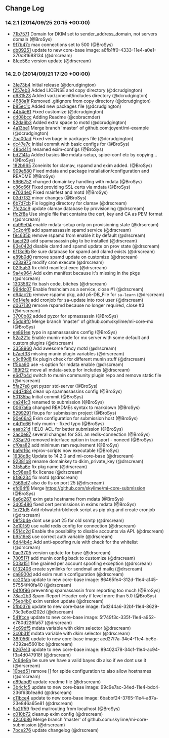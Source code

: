## Change Log

### 14.2.1 (2014/09/25 20:15 +00:00)
- [71b7571](https://github.com/skylime/mi-core-submission/commit/71b7571e4dafecfa9373b75819b64334f6af1061) Domain for DKIM set to sender_address_domain, not servers domain (@BroSys)
- [9f7b47c](https://github.com/skylime/mi-core-submission/commit/9f7b47c99669f85c7ca43cc400e8a378969bf1cc) max connections set to 500 (@BroSys)
- [db09251](https://github.com/skylime/mi-core-submission/commit/db0925141a83f3613017b4936f97a269527249f3) update to new core-base image: a6fb1ff0-4333-11e4-a0e1-370c81688134 (@drscream)
- [8fce56c](https://github.com/skylime/mi-core-submission/commit/8fce56cd0d0a09c816011a63396cc938b51f3049) version update (@drscream)

### 14.2.0 (2014/09/21 17:20 +00:00)
- [3fe73b4](https://github.com/skylime/mi-core-submission/commit/3fe73b4e91d6b85f38c4f1b40893d731f2156ac0) Initial release (@dcrudgington)
- [f257eb3](https://github.com/skylime/mi-core-submission/commit/f257eb37c85ba5064d7780b282408e950d3cd34d) Added LICENSE and copy directory (@dcrudgington)
- [d631523](https://github.com/skylime/mi-core-submission/commit/d6315237ff15b5d07a9dd1cc1dc3e0e55fe84414) Added var/zoneinit/includes directory (@dcrudgington)
- [4688a1f](https://github.com/skylime/mi-core-submission/commit/4688a1f405b65ff625a1506562a3544e1f8187f3) Removed .gitignore from copy directory (@dcrudgington)
- [b85ec1c](https://github.com/skylime/mi-core-submission/commit/b85ec1c9ec55582f177782360cb1d350ef8dc1f5) Added new packages file (@dcrudgington)
- [44b4e61](https://github.com/skylime/mi-core-submission/commit/44b4e61fbcb51ff98307525da592818a2e8dd335) Fixed customize (@dcrudgington)
- [dd08bcc](https://github.com/skylime/mi-core-submission/commit/dd08bcca66779dfb8fd4c705c78de953a6b054f4) Adding Readme (@cobracmder)
- [82da6b3](https://github.com/skylime/mi-core-submission/commit/82da6b3bcdc401835ca9fa9c5d93b4053d9093b9) Added extra space to motd (@dcrudgington)
- [4a13be1](https://github.com/skylime/mi-core-submission/commit/4a13be16f18d7d5d430027229dae509421693807) Merge branch 'master' of github.com:joyent/mi-example (@dcrudgington)
- [7ba00ad](https://github.com/skylime/mi-core-submission/commit/7ba00ad09715c7e8f551cbe5caa95fb025115324) Fixed verbage in packages file (@dcrudgington)
- [dc47e7c](https://github.com/skylime/mi-core-submission/commit/dc47e7cfaeb77511f4a50b841e487aa136520538) Initial commit with basic configs for (@BroSys)
- [48bd414](https://github.com/skylime/mi-core-submission/commit/48bd414bd8a47e64cbb531108c9f48b658b14f17) renamed exim-configs (@BroSys)
- [bd2141a](https://github.com/skylime/mi-core-submission/commit/bd2141afd44471a5a6375f88053fd3e22c158ffb) Added basics like mdata-setup, spipe-conf etc by copying... (@BroSys)
- [182b965](https://github.com/skylime/mi-core-submission/commit/182b965084f1bfcb740f05faaaae8ad920c6de9b) Zoneinits for clamav, rspamd and exim added. (@BroSys)
- [909e580](https://github.com/skylime/mi-core-submission/commit/909e5803b64fb02c3c5626a38faa88ae15039348) Fixed mdata and package installation/configuration and README (@BroSys)
- [5666752](https://github.com/skylime/mi-core-submission/commit/5666752a1ca2ad1c72a3c2b66c4290c743249516) changed domainkey handling with mdata (@BroSys)
- [c86c66f](https://github.com/skylime/mi-core-submission/commit/c86c66f80a725c2b196e0bb31b734fc58d9d91e8) Fixed providing SSL certs via mdata (@BroSys)
- [e7034e0](https://github.com/skylime/mi-core-submission/commit/e7034e05aa2620d4fb9efbfa5e6823632938f31a) Fixed mainfest and motd (@BroSys)
- [03d7f32](https://github.com/skylime/mi-core-submission/commit/03d7f32e280caaa2990c7acf6824d95d24807fb1) minor changes (@BroSys)
- [6b7d7cb](https://github.com/skylime/mi-core-submission/commit/6b7d7cb2ca4a0394135f52d4763af951c1b94cf4) Fix logging directory for clamav (@drscream)
- [7fd24c9](https://github.com/skylime/mi-core-submission/commit/7fd24c90a7470d1ac48250e23f1de69cfd60c0c4) update clamav database by provisioning (@drscream)
- [ffc2f8a](https://github.com/skylime/mi-core-submission/commit/ffc2f8aa0e9def182674b4b83805fa30388ced04) Use single file that contains the cert, key and CA as PEM format (@drscream)
- [da99e04](https://github.com/skylime/mi-core-submission/commit/da99e04e40373a882adc2510eb3de37543deed57) enable mdata-setup only on provisioning state (@drscream)
- [3c2c4f8](https://github.com/skylime/mi-core-submission/commit/3c2c4f8ab25628f4ee72efda191f78ae76f55b31) add spamassassin spamd service (@drscream)
- [f9c635b](https://github.com/skylime/mi-core-submission/commit/f9c635bc50969533f36096e9f52bae8ee48f8aa5) remove rspamd from enable it by default (@drscream)
- [faecf29](https://github.com/skylime/mi-core-submission/commit/faecf2917dd81985600e8cd5cf88941f11429ffe) add spamassassin pkg to be installed (@drscream)
- [83e042d](https://github.com/skylime/mi-core-submission/commit/83e042df52a56e506a293ddc4d5748e024bbb573) disable clamd and spamd update on prov state (@drscream)
- [6113c9b](https://github.com/skylime/mi-core-submission/commit/6113c9b0589c9c0d6ccc45fb4a839bef1a52f761) Be sure database for spamd and clamd exists (@drscream)
- [e89b0d0](https://github.com/skylime/mi-core-submission/commit/e89b0d03ab41ccef12cdf357942db30ac6840b90) remove spamd update on customize (@drscream)
- [d23a975](https://github.com/skylime/mi-core-submission/commit/d23a975d9afafb10d6ac00b86fb9edf1b75e1694) modify cron execute (@drscream)
- [02f5a53](https://github.com/skylime/mi-core-submission/commit/02f5a530a5d0fd8c6f42f7d6ca4354344bc2f832) fix child manifest exec (@drscream)
- [9a4e964](https://github.com/skylime/mi-core-submission/commit/9a4e96468e2f306555bae182d7ecee1a3dc5cc8a) Add exim manifest because it's missing in the pkgs (@drscream)
- [1303562](https://github.com/skylime/mi-core-submission/commit/13035620cbfc29477a09bdb4df34e0f8ceab15ea) fix bash code, bitches (@drscream)
- [994dc07](https://github.com/skylime/mi-core-submission/commit/994dc07f0c0801310066477f76df98a2cd6b9ed6) Enable freshclam as a service, close #1 (@drscream)
- [d64ac2b](https://github.com/skylime/mi-core-submission/commit/d64ac2bd3e32c6677e22262414ad0bc593c8a564) remove rspamd pkg, add p5-DB_File for `sa-learn` (@drscream)
- [0d14efe](https://github.com/skylime/mi-core-submission/commit/0d14efe949362c31e89beadceb948610457fe8a0) add cronjob for sa-update into root user (@drscream)
- [d067130](https://github.com/skylime/mi-core-submission/commit/d067130ee9e80a4d4d677f2414fdfa7b67325373) remove rspamd because no longer required, close #3 (@drscream)
- [3700b82](https://github.com/skylime/mi-core-submission/commit/3700b829c04f4cd61dd86202189f62c07c88a2b3) added pyzor for spmassassin (@BroSys)
- [55dd8f0](https://github.com/skylime/mi-core-submission/commit/55dd8f04ddae2c0f03bc70ddc3557934fcd43ebd) Merge branch 'master' of github.com:skylime/mi-core-mx (@BroSys)
- [ee891ee](https://github.com/skylime/mi-core-submission/commit/ee891ee2c7f0c8ec0ea86b646730ba5e7f7015c7) typo in spamassassins config (@BroSys)
- [52a221c](https://github.com/skylime/mi-core-submission/commit/52a221c2563b450bcb3beafcb3249d78d25e582d) Enable munin-node for mx server with some default and custom plugins (@drscream)
- [3358960](https://github.com/skylime/mi-core-submission/commit/3358960c5958ec43b633173534fba9d42b123366) Add awesome fancy motd (@drscream)
- [b7aef33](https://github.com/skylime/mi-core-submission/commit/b7aef3347bd2fd6f7231458a36f96dbcbad3c3ff) missing munin plugin variables (@drscream)
- [c3c89d8](https://github.com/skylime/mi-core-submission/commit/c3c89d824484f134f10b483e66d9fbfb793d8335) fix plugin check for different munin stuff (@drscream)
- [ff5ba90](https://github.com/skylime/mi-core-submission/commit/ff5ba9031e3c7032813cc4b892880071509ba804) use -s option for mdata enable (@drscream)
- [189f2f2](https://github.com/skylime/mi-core-submission/commit/189f2f2d6ace826656501da7209db80ab8b0a550) move all mdata-setup for includes (@drscream)
- [e6d7b4d](https://github.com/skylime/mi-core-submission/commit/e6d7b4de56b7cb699338a671c7863f1e531fc0b5) switch to munin community plugin repo and remove static file (@drscream)
- [5fa27e8](https://github.com/skylime/mi-core-submission/commit/5fa27e8a673c3204faeabdd2107b462558acc0ff) get pyzor std-server (@BroSys)
- [d4d7d84](https://github.com/skylime/mi-core-submission/commit/d4d7d84f74760512044e5fd95ee47e7f12533cb0) clean up spamassassins config (@BroSys)
- [50135ba](https://github.com/skylime/mi-core-submission/commit/50135ba2e8ddb15884cc585e4e327bb97c364fb5) Initial commit (@BroSys)
- [da241c3](https://github.com/skylime/mi-core-submission/commit/da241c372510941dc830f60f7689a8b605d316bd) renamed to submission (@BroSys)
- [0067a6a](https://github.com/skylime/mi-core-submission/commit/0067a6a4498239ea95e19843a6c88075ba300cc3) changed READMEs syntax to markdown (@BroSys)
- [5299291](https://github.com/skylime/mi-core-submission/commit/52992917eb0ae6b6732985d54c6ed8aa01c51889) fixups for submission project (@BroSys)
- [90e66a3](https://github.com/skylime/mi-core-submission/commit/90e66a35a6d9c8f2816ed0c9aee41697b34eeb95) Exim configuration for submission host (@BroSys)
- [e4d1c66](https://github.com/skylime/mi-core-submission/commit/e4d1c66c7180fd88f2f5ddea9641e429cf8fdec5) holy munin - fixed typo (@BroSys)
- [eaab21d](https://github.com/skylime/mi-core-submission/commit/eaab21dd8282fd6c2e21bf73804539b19bd5699f) HELO-ACL for better submission (@BroSys)
- [2ac0e87](https://github.com/skylime/mi-core-submission/commit/2ac0e879e5301619ced3f355263064146d4a3bec) several changes for SSL an redis-connection (@BroSys)
- [733af70](https://github.com/skylime/mi-core-submission/commit/733af703950ecb56f01b07c21237c102f98dce4a) removed interface option in transport - noneed (@BroSys)
- [cf0aa82](https://github.com/skylime/mi-core-submission/commit/cf0aa828b8d3e5032d89922acdaba54ed53e231d) add minimum ram requirement (@BroSys)
- [ba9d16c](https://github.com/skylime/mi-core-submission/commit/ba9d16c670823264b8133d05f80ca1e134da20aa) reprov-scripts now executable (@BroSys)
- [1938d8c](https://github.com/skylime/mi-core-submission/commit/1938d8c22a3511dac36e7902e50909b2db78d7c5) Update to 14.2.0 and mi-core-base (@drscream)
- [92381b8](https://github.com/skylime/mi-core-submission/commit/92381b8d9422f87fa0fe20d46a23fd3d2261e1a1) rename domainkey to dkim_private_key (@drscream)
- [3f55a6e](https://github.com/skylime/mi-core-submission/commit/3f55a6e70cfbf3d12f39213489f7c2b4267a5dff) fix pkg name (@drscream)
- [bc98ea6](https://github.com/skylime/mi-core-submission/commit/bc98ea6bf250107884d17d236175ff76a3b8b918) fix license (@drscream)
- [8f86234](https://github.com/skylime/mi-core-submission/commit/8f862341e6ce18477797aba19df988f4e457b8c7) fix motd (@drscream)
- [7569ef7](https://github.com/skylime/mi-core-submission/commit/7569ef7576a64b463e9e8bc50a6a4a30417b35c2) also do tls on port 25 (@drscream)
- [efd64f8](https://github.com/skylime/mi-core-submission/commit/efd64f80b082531a4ad69a501aa97ed67cd90f88) Merge https://github.com/skylime/mi-core-submission (@BroSys)
- [8e6d267](https://github.com/skylime/mi-core-submission/commit/8e6d267f08fa56993449c1444bc5f321c9367680) exim gets hostname from mdata (@BroSys)
- [3d05486](https://github.com/skylime/mi-core-submission/commit/3d05486cf8708dc4ff51e0d2abe93e409baa96d8) fixed cert permissions in exims mdata (@BroSys)
- [1e721d5](https://github.com/skylime/mi-core-submission/commit/1e721d523c99cef5db638064da4f357ea5623d8f) Add rblwatch/rblcheck script as pip pkg and create cronjob (@drscream)
- [08f3b4e](https://github.com/skylime/mi-core-submission/commit/08f3b4eda702d197f7f9468f725cdcc7342331e0) dont use port 25 for old ssmtp (@drscream)
- [3e10159](https://github.com/skylime/mi-core-submission/commit/3e10159aec4b0455a3ca6cdb5c0bed096e4eb764) use valid redis config for connection (@drscream)
- [8514c2d](https://github.com/skylime/mi-core-submission/commit/8514c2d6a310393ffb5db9b45cb3f7159d72c2d0) Enable the possibility to disable accounts via API. (@drscream)
- [b9516e8](https://github.com/skylime/mi-core-submission/commit/b9516e8024af32c747615bb377e0e97ecc070553) use correct auth variable (@drscream)
- [6d44b4c](https://github.com/skylime/mi-core-submission/commit/6d44b4c0ad3e3a631b1df13affac523a0a998b93) Add anti-spoofing rule with check for the whitelist (@drscream)
- [0ac3705](https://github.com/skylime/mi-core-submission/commit/0ac37057e0ba1d91b74674486fd404f881f29b2b) version update for base (@drscream)
- [780517f](https://github.com/skylime/mi-core-submission/commit/780517f5b9a8befac3416abde71ad30abfd081f2) add munin config back to customize (@drscream)
- [503a151](https://github.com/skylime/mi-core-submission/commit/503a15189dde968bd96c40ca2eeffcc551a41004) fine grained per account spoofing exception (@drscream)
- [0132406](https://github.com/skylime/mi-core-submission/commit/0132406f9b70194797ce5a80637817e10fe088e8) create symlinks for sendmail and mailq (@drscream)
- [da8900d](https://github.com/skylime/mi-core-submission/commit/da8900d710d71ad58d590b792b8e77c8be075d43) add exim munin configuration (@drscream)
- [cc20fab](https://github.com/skylime/mi-core-submission/commit/cc20fab5aa3ecada2b6893926ddceb40f24899f3) update to new core-base image: 86465fe4-312d-11e4-a145-57554f40fa40 (@drscream)
- [04f0f96](https://github.com/skylime/mi-core-submission/commit/04f0f967ad17b2a7f7a0ef30453c8ba9c9ff454f) preventing spamassassin from reporting too much (@BroSys)
- [78ac2b3](https://github.com/skylime/mi-core-submission/commit/78ac2b3c663a2ed22428968b80ade8e3fc32bdac) Spam-Report-Header only if level more than 5.0 (@BroSys)
- [75eb4b0](https://github.com/skylime/mi-core-submission/commit/75eb4b04627e9bc8b5d369c1aa0539801b2d29cc) exim version update (@drscream)
- [5fb0376](https://github.com/skylime/mi-core-submission/commit/5fb03761732197a66431eed3d98dd1e50707176b) update to new core-base image: fbd244a6-32bf-11e4-8629-73c3e6ed202d (@drscream)
- [541fcce](https://github.com/skylime/mi-core-submission/commit/541fcce90b7a464d875e31b9566d10c8c30981d6) update to new core-base image: 5f749f3c-335f-11e4-a952-e780d226fa57 (@drscream)
- [4c69df5](https://github.com/skylime/mi-core-submission/commit/4c69df5b14cdc7809cad32ffa2f528f5bbd6f9cb) mdata variable with dkim selector (@drscream)
- [3c0b31f](https://github.com/skylime/mi-core-submission/commit/3c0b31fc9d83af834468f194c88cf0be0afdfab7) mdata variable with dkim selector (@drscream)
- [38f056f](https://github.com/skylime/mi-core-submission/commit/38f056f3b13816bc1271754fc9c4f10dbbed2cfc) update to new core-base image: aed27f7a-34c4-11e4-be6c-4392ae5601bc (@drscream)
- [b267e13](https://github.com/skylime/mi-core-submission/commit/b267e133c6129b32b3180cc4e9ad3e50d01b5210) update to new core-base image: 89402478-34cf-11e4-ac94-f3a4d047918f (@drscream)
- [7c64e9a](https://github.com/skylime/mi-core-submission/commit/7c64e9aec3edae5a0db92b7a48f7ea801470802e) be sure we have a valid bayes db also if we dont use it (@drscream)
- [10bed51](https://github.com/skylime/mi-core-submission/commit/10bed5108f3f6c497db6df42920163a7822cd41b) remove [] for spide configuration to also allow hostnames (@drscream)
- [d89abd9](https://github.com/skylime/mi-core-submission/commit/d89abd999da8d883eeb067f9abb34d5fdc147e81) update readme file (@drscream)
- [3b4cfc5](https://github.com/skylime/mi-core-submission/commit/3b4cfc5b63468bb270856c138dd9e2a896d277ab) update to new core-base image: 99c9e7ac-34ed-11e4-bdc4-236f63b1ea9d (@drscream)
- [c11bce4](https://github.com/skylime/mi-core-submission/commit/c11bce490e1faeb2a05fadc37a449429f918f324) update to new core-base image: 6babbf24-3765-11e4-a87a-23e846a65e81 (@drscream)
- [5a2ff59](https://github.com/skylime/mi-core-submission/commit/5a2ff5970ede3dc369dc28bde910846e7bb0effe) fixed mailrouting from localhost (@BroSys)
- [c010b72](https://github.com/skylime/mi-core-submission/commit/c010b728aebfea2fe25c85e9bd258202c47f59f3) cleanup exim config (@drscream)
- [42c0b86](https://github.com/skylime/mi-core-submission/commit/42c0b867d54b7c9f49c2cd01af0e930ef02ebd5d) Merge branch 'master' of github.com:skylime/mi-core-submission (@drscream)
- [7bce276](https://github.com/skylime/mi-core-submission/commit/7bce27671d46ed6e603b72e5daf926c9e059c3f0) update changelog (@drscream)

